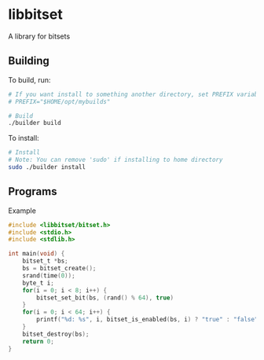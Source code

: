# libbitset

A library for bitsets

## Building

To build, run:

```bash
# If you want install to something another directory, set PREFIX variable
# PREFIX="$HOME/opt/mybuilds"

# Build
./builder build
```

To install:
```bash
# Install
# Note: You can remove 'sudo' if installing to home directory
sudo ./builder install
```

## Programs

Example
```c
#include <libbitset/bitset.h>
#include <stdio.h>
#include <stdlib.h>

int main(void) {
	bitset_t *bs;
	bs = bitset_create();
	srand(time(0));
	byte_t i;
	for(i = 0; i < 8; i++) {
		bitset_set_bit(bs, (rand() % 64), true)
	}
	for(i = 0; i < 64; i++) {
		printf("%d: %s", i, bitset_is_enabled(bs, i) ? "true" : "false");
	}
	bitset_destroy(bs);
	return 0;
}
```
